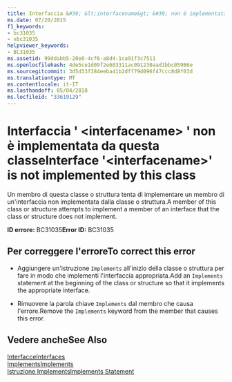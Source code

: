 ```yaml
---
title: Interfaccia &#39; &lt;interfacename&gt; &#39; non è implementata da questa classe
ms.date: 07/20/2015
f1_keywords:
- bc31035
- vbc31035
helpviewer_keywords:
- BC31035
ms.assetid: 99ddabb5-20e0-4cf6-a8d4-1ca91f3c7511
ms.openlocfilehash: 4de5ce1d09f2e603311ac091230aad1bbc05986e
ms.sourcegitcommit: 3d5d33f384eeba41b2dff79d096f47ccc8d8f03d
ms.translationtype: MT
ms.contentlocale: it-IT
ms.lasthandoff: 05/04/2018
ms.locfileid: "33619129"
---
```

# <a name="interface-39ltinterfacenamegt39-is-not-implemented-by-this-class"></a><span data-ttu-id="d96f2-102">Interfaccia &#39; &lt;interfacename&gt; &#39; non è implementata da questa classe</span><span class="sxs-lookup"><span data-stu-id="d96f2-102">Interface &#39;&lt;interfacename&gt;&#39; is not implemented by this class</span></span>
<span data-ttu-id="d96f2-103">Un membro di questa classe o struttura tenta di implementare un membro di un'interfaccia non implementata dalla classe o struttura.</span><span class="sxs-lookup"><span data-stu-id="d96f2-103">A member of this class or structure attempts to implement a member of an interface that the class or structure does not implement.</span></span>  
  
 <span data-ttu-id="d96f2-104">**ID errore:** BC31035</span><span class="sxs-lookup"><span data-stu-id="d96f2-104">**Error ID:** BC31035</span></span>  
  
## <a name="to-correct-this-error"></a><span data-ttu-id="d96f2-105">Per correggere l'errore</span><span class="sxs-lookup"><span data-stu-id="d96f2-105">To correct this error</span></span>  
  
-   <span data-ttu-id="d96f2-106">Aggiungere un'istruzione `Implements` all'inizio della classe o struttura per fare in modo che implementi l'interfaccia appropriata.</span><span class="sxs-lookup"><span data-stu-id="d96f2-106">Add an `Implements` statement at the beginning of the class or structure so that it implements the appropriate interface.</span></span>  
  
-   <span data-ttu-id="d96f2-107">Rimuovere la parola chiave `Implements` dal membro che causa l'errore.</span><span class="sxs-lookup"><span data-stu-id="d96f2-107">Remove the `Implements` keyword from the member that causes this error.</span></span>  
  
## <a name="see-also"></a><span data-ttu-id="d96f2-108">Vedere anche</span><span class="sxs-lookup"><span data-stu-id="d96f2-108">See Also</span></span>  
 [<span data-ttu-id="d96f2-109">Interfacce</span><span class="sxs-lookup"><span data-stu-id="d96f2-109">Interfaces</span></span>](../../visual-basic/programming-guide/language-features/interfaces/index.md)  
 [<span data-ttu-id="d96f2-110">Implements</span><span class="sxs-lookup"><span data-stu-id="d96f2-110">Implements</span></span>](../../visual-basic/language-reference/statements/implements-clause.md)  
 [<span data-ttu-id="d96f2-111">Istruzione Implements</span><span class="sxs-lookup"><span data-stu-id="d96f2-111">Implements Statement</span></span>](../../visual-basic/language-reference/statements/implements-statement.md)
